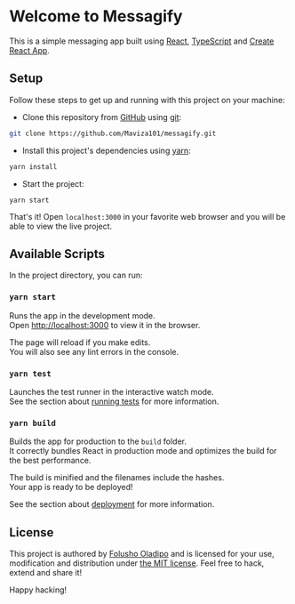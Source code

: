 # Welcome to Messagify
This is a simple messaging app built using [React](https://reactjs.org/), [TypeScript](https://typescriptlang.org.org) and [Create React App](https://github.com/facebook/create-react-app).

## Setup
Follow these steps to get up and running with this project on your machine:
- Clone this repository from [GitHub](https://github.com) using [git](https://www.git-scm.com):
```bash
git clone https://github.com/Maviza101/messagify.git
```
- Install this project's dependencies using [yarn](https://yarnpkg.com):
```bash
yarn install
```
- Start the project:
```
yarn start
```
That's it! Open `localhost:3000` in your favorite web browser and you will be able to view the live project.

## Available Scripts

In the project directory, you can run:

### `yarn start`

Runs the app in the development mode.<br />
Open [http://localhost:3000](http://localhost:3000) to view it in the browser.

The page will reload if you make edits.<br />
You will also see any lint errors in the console.

### `yarn test`

Launches the test runner in the interactive watch mode.<br />
See the section about [running tests](https://facebook.github.io/create-react-app/docs/running-tests) for more information.

### `yarn build`

Builds the app for production to the `build` folder.<br />
It correctly bundles React in production mode and optimizes the build for the best performance.

The build is minified and the filenames include the hashes.<br />
Your app is ready to be deployed!

See the section about [deployment](https://facebook.github.io/create-react-app/docs/deployment) for more information.

## License

This project is authored by [Folusho Oladipo](https://www.linkedin.com/in/folushooladipo/)
  and is licensed for your use, modification and distribution under
  [the MIT license](https://en.wikipedia.org/wiki/MIT_License). Feel
  free to hack, extend and share it!

Happy hacking!
